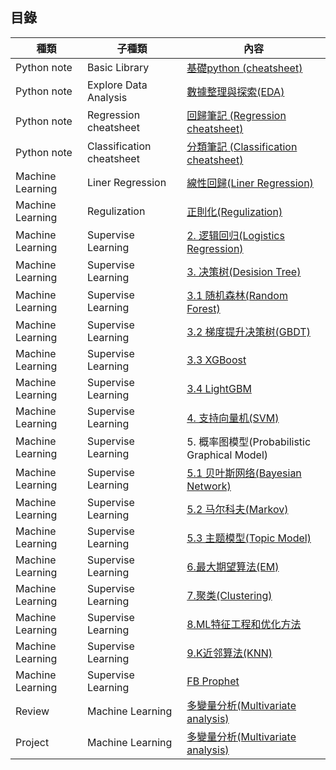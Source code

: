 ## 目錄

| 種類 | 子種類 | 內容                                                        |
| ----- | -------- | ------------------------------------------------------------ | 
| Python note | Basic Library   | [基礎python (cheatsheet)](https://colab.research.google.com/drive/1dxSbBy__6uy3wzZ4t9URFClR92Lxz-1E#scrollTo=PJTSlvuF0DA7) |
| Python note | Explore Data Analysis  | [數據整理與探索(EDA)]() |
| Python note | Regression cheatsheet | [回歸筆記 (Regression cheatsheet)](https://colab.research.google.com/drive/13JTAurn7k1RuXQBqA1v7NOHR333zuvfi#scrollTo=nJm6AmLgJkcR) |
| Python note | Classification cheatsheet | [分類筆記 (Classification cheatsheet)]() |
| Machine Learning | Liner Regression | [線性回歸(Liner Regression)](https://github.com/NLP-LOVE/ML-NLP/blob/master/Machine%20Learning/Liner%20Regression/1.Liner%20Regression.md) |
| Machine Learning | Regulization | [正則化(Regulization)](https://github.com/NLP-LOVE/ML-NLP/blob/master/Machine%20Learning/Liner%20Regression/1.Liner%20Regression.md) |
| Machine Learning | Supervise Learning | [2. 逻辑回归(Logistics Regression)](https://github.com/NLP-LOVE/ML-NLP/blob/master/Machine%20Learning/2.Logistics%20Regression/2.Logistics%20Regression.md) | 
| Machine Learning | Supervise Learning | [3. 决策树(Desision Tree)](https://github.com/NLP-LOVE/ML-NLP/blob/master/Machine%20Learning/3.Desition%20Tree/Desition%20Tree.md) | 
| Machine Learning | Supervise Learning | [3.1 随机森林(Random Forest)](https://github.com/NLP-LOVE/ML-NLP/blob/master/Machine%20Learning/3.1%20Random%20Forest/3.1%20Random%20Forest.md) |
| Machine Learning | Supervise Learning | [3.2 梯度提升决策树(GBDT)](https://github.com/NLP-LOVE/ML-NLP/blob/master/Machine%20Learning/3.2%20GBDT/3.2%20GBDT.md) | 
| Machine Learning | Supervise Learning |[3.3 XGBoost](https://github.com/NLP-LOVE/ML-NLP/blob/master/Machine%20Learning/3.3%20XGBoost/3.3%20XGBoost.md) | 
| Machine Learning | Supervise Learning | [3.4 LightGBM](https://github.com/NLP-LOVE/ML-NLP/blob/master/Machine%20Learning/3.4%20LightGBM/3.4%20LightGBM.md) | 
| Machine Learning | Supervise Learning | [4. 支持向量机(SVM)](https://github.com/NLP-LOVE/ML-NLP/blob/master/Machine%20Learning/4.%20SVM/4.%20SVM.md) | 
| Machine Learning | Supervise Learning | 5. 概率图模型(Probabilistic Graphical Model)                 |
| Machine Learning | Supervise Learning | [5.1 贝叶斯网络(Bayesian Network)](https://github.com/NLP-LOVE/ML-NLP/blob/master/Machine%20Learning/5.1%20Bayes%20Network/5.1%20Bayes%20Network.md) | 
| Machine Learning | Supervise Learning | [5.2 马尔科夫(Markov)](https://github.com/NLP-LOVE/ML-NLP/blob/master/Machine%20Learning/5.2%20Markov/5.2%20Markov.md) | 
| Machine Learning | Supervise Learning | [5.3 主题模型(Topic Model)](https://github.com/NLP-LOVE/ML-NLP/tree/master/Machine%20Learning/5.3%20Topic%20Model) |
| Machine Learning | Supervise Learning | [6.最大期望算法(EM)](https://github.com/NLP-LOVE/ML-NLP/tree/master/Machine%20Learning/6.%20EM) | 
| Machine Learning | Supervise Learning | [7.聚类(Clustering)](https://github.com/NLP-LOVE/ML-NLP/tree/master/Machine%20Learning/7.%20Clustering) | 
| Machine Learning | Supervise Learning | [8.ML特征工程和优化方法](https://github.com/NLP-LOVE/ML-NLP/tree/master/Machine%20Learning/8.%20ML%E7%89%B9%E5%BE%81%E5%B7%A5%E7%A8%8B%E5%92%8C%E4%BC%98%E5%8C%96%E6%96%B9%E6%B3%95) |
| Machine Learning | Supervise Learning | [9.K近邻算法(KNN)](https://github.com/NLP-LOVE/ML-NLP/tree/master/Machine%20Learning/9.%20KNN) | 
| Machine Learning | Supervise Learning | [FB Prophet](https://github.com/NLP-LOVE/ML-NLP/tree/master/Machine%20Learning/9.%20KNN) | 
| Review | Machine Learning | [多變量分析(Multivariate analysis)](https://github.com/NLP-LOVE/ML-NLP/blob/master/Machine%20Learning/Liner%20Regression/1.Liner%20Regression.md) | 
| Project | Machine Learning | [多變量分析(Multivariate analysis)](https://github.com/NLP-LOVE/ML-NLP/blob/master/Machine%20Learning/Liner%20Regression/1.Liner%20Regression.md) | 
